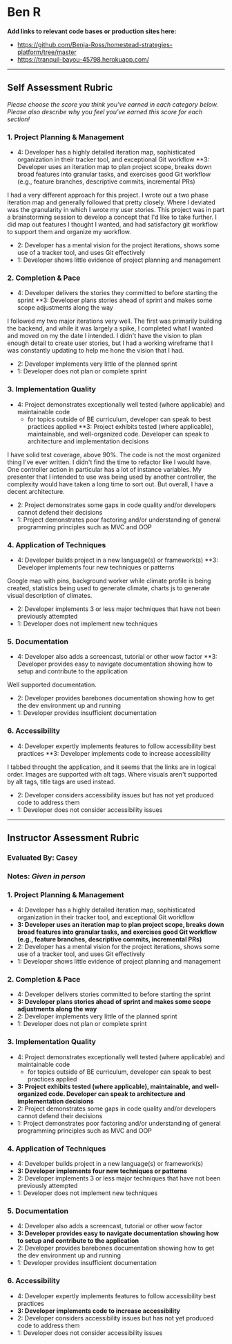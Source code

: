 # Ben R

**Add links to relevant code bases or production sites here:**

*  https://github.com/Benja-Ross/homestead-strategies-platform/tree/master
*  https://tranquil-bayou-45798.herokuapp.com/

---------------

Self Assessment Rubric
------------

_Please choose the score you think you've earned in each category below. Please also describe why you feel you've earned this score for each section!_

### 1. Project Planning & Management

*   4: Developer has a highly detailed iteration map, sophisticated organization in their tracker tool, and exceptional Git workflow
**3: Developer uses an iteration map to plan project scope, breaks down broad features into granular tasks, and exercises good Git workflow (e.g., feature branches, descriptive commits, incremental PRs)

I had a very different approach for this project. I wrote out a two phase iteration map and generally followed that pretty closely. Where I deviated was the granularity in which I wrote my user stories. This project was in part a brainstorming session to develop a concept that I'd like to take further. I did map out features I thought I wanted, and had satisfactory git workflow to support them and organize my workflow. 

*   2: Developer has a mental vision for the project iterations, shows some use of a tracker tool, and uses Git effectively
*   1: Developer shows little evidence of project planning and management

### 2. Completion & Pace

*   4: Developer delivers the stories they committed to before starting the sprint
**3: Developer plans stories ahead of sprint and makes some scope adjustments along the way

I followed my two major iterations very well. The first was primarily building the backend, and while it was largely a spike, I completed what I wanted and moved on my the date I intended. I didn't have the vision to plan enough detail to create user stories, but I had a working wireframe that I was constantly updating to help me hone the vision that I had. 

*   2: Developer implements very little of the planned sprint
*   1: Developer does not plan or complete sprint

### 3. Implementation Quality

*   4: Project demonstrates exceptionally well tested (where applicable) and maintainable code
      * for topics outside of BE curriculum, developer can speak to best practices applied
**3: Project exhibits tested (where applicable), maintainable, and well-organized code. Developer can speak to architecture and implementation decisions

I have solid test coverage, above 90%. The code is not the most organized thing I've ever written. I didn't find the time to refactor like I would have. One controller action in particular has a lot of instance variables. My presenter that I intended to use was being used by another controller, the complexity would have taken a long time to sort out. But overall, I have a decent architecture. 

*   2: Project demonstrates some gaps in code quality and/or developers cannot defend their decisions
*   1: Project demonstrates poor factoring and/or understanding of general programming principles such as MVC and OOP

### 4. Application of Techniques

*   4: Developer builds project in a new language(s) or framework(s)
**3: Developer implements four new techniques or patterns

Google map with pins, background worker while climate profile is being created, statistics being used to generate climate, charts js to generate visual description of climates. 

*   2: Developer implements 3 or less major techniques that have not been previously attempted
*   1: Developer does not implement new techniques

### 5. Documentation

*   4: Developer also adds a screencast, tutorial or other wow factor
**3: Developer provides easy to navigate documentation showing how to setup and contribute to the application

Well supported documentation. 

*   2: Developer provides barebones documentation showing how to get the dev environment up and running
*   1: Developer provides insufficient documentation

### 6. Accessibility

*   4: Developer expertly implements features to follow accessibility best practices
**3: Developer implements code to increase accessibility

I tabbed throught the application, and it seems that the links are in logical order. Images are supported with alt tags. Where visuals aren't supported by alt tags, title tags are used instead. 

*   2: Developer considers accessibility issues but has not yet produced code to address them
*   1: Developer does not consider accessibility issues

---------------


Instructor Assessment Rubric
------------

### Evaluated By: Casey

### Notes: _Given in person_

### 1. Project Planning & Management

*   4: Developer has a highly detailed iteration map, sophisticated organization in their tracker tool, and exceptional Git workflow
*   **3: Developer uses an iteration map to plan project scope, breaks down broad features into granular tasks, and exercises good Git workflow (e.g., feature branches, descriptive commits, incremental PRs)**
*   2: Developer has a mental vision for the project iterations, shows some use of a tracker tool, and uses Git effectively
*   1: Developer shows little evidence of project planning and management

### 2. Completion & Pace

*   4: Developer delivers stories committed to before starting the sprint
*   **3: Developer plans stories ahead of sprint and makes some scope adjustments along the way**
*   2: Developer implements very little of the planned sprint
*   1: Developer does not plan or complete sprint

### 3. Implementation Quality

*   4: Project demonstrates exceptionally well tested (where applicable) and maintainable code
      * for topics outside of BE curriculum, developer can speak to best practices applied
*   **3: Project exhibits tested (where applicable), maintainable, and well-organized code. Developer can speak to architecture and implementation decisions**
*   2: Project demonstrates some gaps in code quality and/or developers cannot defend their decisions
*   1: Project demonstrates poor factoring and/or understanding of general programming principles such as MVC and OOP

### 4. Application of Techniques

*   4: Developer builds project in a new language(s) or framework(s)
*   **3: Developer implements four new techniques or patterns**
*   2: Developer implements 3 or less major techniques that have not been previously attempted
*   1: Developer does not implement new techniques

### 5. Documentation

*   4: Developer also adds a screencast, tutorial or other wow factor
*   **3: Developer provides easy to navigate documentation showing how to setup and contribute to the application**
*   2: Developer provides barebones documentation showing how to get the dev environment up and running
*   1: Developer provides insufficient documentation

### 6. Accessibility

*   4: Developer expertly implements features to follow accessibility best practices
*   **3: Developer implements code to increase accessibility**
*   2: Developer considers accessibility issues but has not yet produced code to address them
*   1: Developer does not consider accessibility issues
